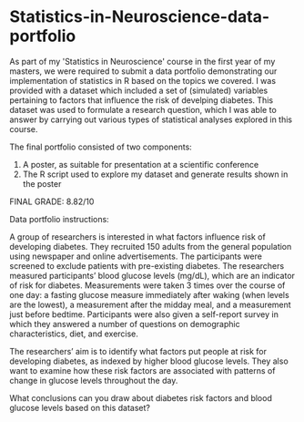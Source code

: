 # Statistics-in-Neuroscience-data-portfolio
As part of my 'Statistics in Neuroscience' course in the first year of my masters, we were required to submit a data portfolio demonstrating our implementation of 
statistics in R based on the topics we covered. I was provided with a dataset which included a set of (simulated) variables pertaining to factors that influence 
the risk of develping diabetes. This dataset was used to formulate a research question, which I was able to answer by carrying out various types of statistical analyses explored in this course. 

The final portfolio consisted of two components:
1) A poster, as suitable for presentation at a scientific conference 
2) The R script used to explore my dataset and generate results shown in the poster

FINAL GRADE: 8.82/10

Data portfolio instructions: 

A group of researchers is interested in what factors influence risk of developing diabetes. They recruited 150 adults from the general population using 
newspaper and online advertisements. The participants were screened to exclude patients with pre-existing diabetes. The researchers measured participants’ blood glucose 
levels (mg/dL), which are an indicator of risk for diabetes. Measurements were taken 3 times over the course of one day: a fasting glucose measure immediately after 
waking (when levels are the lowest), a measurement after the midday meal, and a measurement just before bedtime. Participants were also given a self-report survey in 
which they answered a number of questions on demographic characteristics, diet, and exercise.

The researchers’ aim is to identify what factors put people at risk for developing diabetes, as indexed by higher blood glucose levels. They also want to examine how 
these risk factors are associated with patterns of change in glucose levels throughout the day.

What conclusions can you draw about diabetes risk factors and blood glucose levels based on this dataset?
